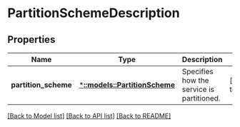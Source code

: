# PartitionSchemeDescription

## Properties
Name | Type | Description | Notes
------------ | ------------- | ------------- | -------------
**partition_scheme** | [***::models::PartitionScheme**](PartitionScheme.md) | Specifies how the service is partitioned. | [default to null]

[[Back to Model list]](../README.md#documentation-for-models) [[Back to API list]](../README.md#documentation-for-api-endpoints) [[Back to README]](../README.md)


